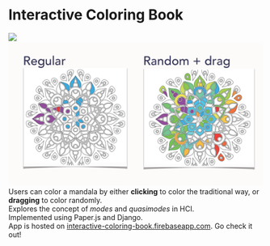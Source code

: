 # Interactive Coloring Book
![](p3.gif)
![](p3.png)
Users can color a mandala by either **clicking** to color the traditional way, or **dragging** to color randomly. \
Explores the concept of *modes* and *quasimodes* in HCI.  \
Implemented using Paper.js and Django. \
App is hosted on <a href="https://interactive-coloring-book.firebaseapp.com/">interactive-coloring-book.firebaseapp.com</a>. Go check it out!
